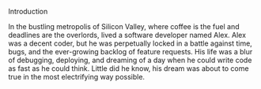 Introduction

In the bustling metropolis of Silicon Valley, where coffee is the fuel and deadlines are the overlords, lived a software developer named Alex. Alex was a decent coder, but he was perpetually locked in a battle against time, bugs, and the ever-growing backlog of feature requests. His life was a blur of debugging, deploying, and dreaming of a day when he could write code as fast as he could think. Little did he know, his dream was about to come true in the most electrifying way possible.
